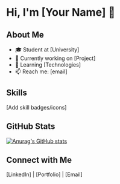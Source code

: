 # Hi, I'm [Your Name] 👋

## About Me
- 🎓 Student at [University]
- 💼 Currently working on [Project]
- 🌱 Learning [Technologies]
- 📫 Reach me: [email]

## Skills
[Add skill badges/icons]

## GitHub Stats
[![Anurag's GitHub stats](https://github-readme-stats.vercel.app/apiAlex807=anuraghazra)](https://github.com/anuraghazra/github-readme-stats)

## Connect with Me
[LinkedIn] | [Portfolio] | [Email]
